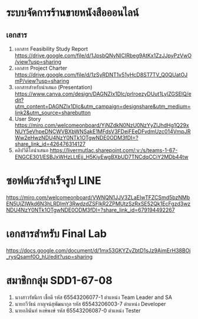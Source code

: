 # ระบบจัดการร้านขายหนังสือออนไลน์

## เอกสาร
1. เอกสาร Feasibility Study Report https://drive.google.com/file/d/1JpsbQNyNICIRbeg9AtKx1ZzJJpyPzVwO/view?usp=sharing
2. เอกสาร Project Charter https://drive.google.com/file/d/1zSyRDNT1v51yHcD8ST7TV_Q0QUatOJmP/view?usp=sharing
3. เอกสารสำหรับนำเสนอ (Presentation) https://www.canva.com/design/DAGNZIx1Dlc/prlroezyDUut1LylZGSElQ/edit?utm_content=DAGNZIx1Dlc&utm_campaign=designshare&utm_medium=link2&utm_source=sharebutton
4. User Story https://miro.com/welcomeonboard/YjNZdkN0NzU0NzYyZlJhdHg1Q29xNUY5eVhpeDNCWVBXbWNSakE1MFdsV3FDejFEeDFvdmUzc014VmpJRWw2eHwzNDU4NzY0NTk1OTgwNDE0ODM3fDI=?share_link_id=426476314127
5. คลิปวิดีโอนำเสนอ https://livermutlac.sharepoint.com/:v:/s/teams-1-67-ENGCE301/ESBJxWHzLLtEjj_H5KiyEwgBXbUD7TNCdqCCiY2MDb44tw

# ซอฟต์แวร์สำเร็จรูป LINE
https://miro.com/welcomeonboard/VWNQN1JJV3ZLaEIwTFZCSmd5bzNMbEN5UjZIWkd6N3hLRDlmY3RwdzdZSFlkR2ZPMUtzSzRxSE52Qk1EcFgzd3wzNDU4NzY0NTk1OTgwNDE0ODM3fDI=?share_link_id=679194492267

# เอกสารสำหรับ Final Lab
https://docs.google.com/document/d/1mx53GKYZvZbtD1sJz9AimErH38BOj_rysQsamf0O_hU/edit?usp=sharing

# สมาชิกกลุ่ม SDD1-67-08
1. นางสาวรัชนีกร เชื้อดี รหัส 65543206077-1 ตำแหน่ง Team Leader and SA
2. นายกวีวัธน์ กาญจน์สุพัฒนากุล รหัส 65543206003-7 ตำแหน่ง Developer
3. นายอภินันท์ หงษ์พงษ์ รหัส 65543206087-0 ตำแหน่ง Tester
